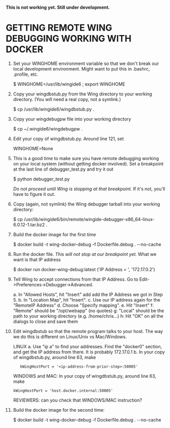 **This is not working yet.  Still under development.**

# GETTING REMOTE WING DEBUGGING WORKING WITH DOCKER

1. Set your WINGHOME environment variable so that we don't break our local development
   environment.  Might want to put this in .bashrc, .profile, etc.

   $ WINGHOME=/usr/lib/wingide6 ; export WINGHOME

2. Copy your wingdbstub.py from the Wing directory to your working directory.  (You will
   need a real copy, not a symlink.)

   $ cp /usr/lib/wingide6/wingdbstub.py .

3. Copy your wingdebugpw file into your working directory

   $ cp ~/.wingide6/wingdebugpw .

3. Edit your copy of wingdbstub.py.  Around line 121, set

   WINGHOME=None

4. This is a good time to make sure you have remote debugging working on your
   local system (without getting docker involved).  Set a breakpoint at the
   last line of debugger_test.py and try it out

   $ python debugger_test.py

   *Do not proceed until Wing is stopping at that breakpoint.*  If it's not,
   you'll have to figure it out.

3. Copy (again, not symlink) the Wing debugger tarball into your working
   directory:

   $ cp /usr/lib/wingide6/bin/remote/wingide-debugger-x86_64-linux-6.0.12-1.tar.bz2 .

4. Build the docker image for the first time

   $ docker build -t wing-docker-debug -f Dockerfile.debug . --no-cache

5. Run the docker file.  *This will not stop at our breakpoint yet.*   What we
   want is that IP address

   $ docker run docker-wing-debug:latest
   ('IP Address = ', '172.17.0.2')

6. Tell Wing to accept connections from that IP Address.  Go to
   Edit->Preferences->Debugger->Advanced.

   a. In "Allowed Hosts", hit "Insert" add add the IP Address we got in Step 5.
   b. In "Location Map", hit "Insert".
   c. Use our IP address again for the "RemoteIP Address"
   d. Choose "Specify mapping".
   e. Hit "Insert"
   f: "Remote" should be "/opt/webapp" (no quotes)
   g: "Local" should be the path to your working directory (e.g. /home/chris...)
   h: Hit "OK" on all the dialogs to close and save them

7. Edit wingdbstub so that the remote program talks to your host.   The way we
   do this is different on Linux/Unix vs Mac/Windows.

   LINUX
       a. Use "ip a" to find your addresses.  Find the "docker0" section, and
          get the IP address from there.  It is probably 172.17.0.1
       b. In your copy of wingdbstub.py, around line 63, make

          kWingHostPort = '<ip-address-from-prior-step>:50005'

   WINDOWS and MAC: In your copy of wingdbstub.py, around line 63, make

       kWingHostPort = 'host.docker.internal:50005'

   REVIEWERS:  can you check that WINDOWS/MAC instruction?

8. Build the docker image for the second time:

   $ docker build -t wing-docker-debug -f Dockerfile.debug . --no-cache


